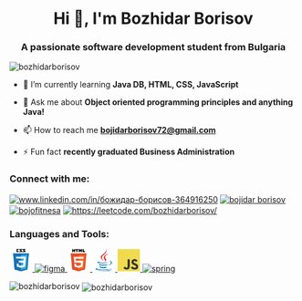<h1 align="center">Hi 👋, I'm Bozhidar Borisov</h1>
<h3 align="center">A passionate software development student from Bulgaria</h3>

<p align="left"> <img src="https://komarev.com/ghpvc/?username=bozhidarborisov&label=Profile%20views&color=0e75b6&style=flat" alt="bozhidarborisov" /> </p>

- 🌱 I’m currently learning **Java DB, HTML, CSS, JavaScript**

- 💬 Ask me about **Object oriented programming principles and anything Java!**

- 📫 How to reach me **bojidarborisov72@gmail.com**

- ⚡ Fun fact **recently graduated Business Administration**

<h3 align="left">Connect with me:</h3>
<p align="left">
<a href="https://linkedin.com/in/www.linkedin.com/in/божидар-борисов-364916250" target="blank"><img align="center" src="https://raw.githubusercontent.com/rahuldkjain/github-profile-readme-generator/master/src/images/icons/Social/linked-in-alt.svg" alt="www.linkedin.com/in/божидар-борисов-364916250" height="30" width="40" /></a>
<a href="https://fb.com/bojidar borisov" target="blank"><img align="center" src="https://raw.githubusercontent.com/rahuldkjain/github-profile-readme-generator/master/src/images/icons/Social/facebook.svg" alt="bojidar borisov" height="30" width="40" /></a>
<a href="https://instagram.com/bojofitnesa" target="blank"><img align="center" src="https://raw.githubusercontent.com/rahuldkjain/github-profile-readme-generator/master/src/images/icons/Social/instagram.svg" alt="bojofitnesa" height="30" width="40" /></a>
<a href="https://www.leetcode.com/https://leetcode.com/bozhidarborisov/" target="blank"><img align="center" src="https://raw.githubusercontent.com/rahuldkjain/github-profile-readme-generator/master/src/images/icons/Social/leet-code.svg" alt="https://leetcode.com/bozhidarborisov/" height="30" width="40" /></a>
</p>

<h3 align="left">Languages and Tools:</h3>
<p align="left"> <a href="https://www.w3schools.com/css/" target="_blank" rel="noreferrer"> <img src="https://raw.githubusercontent.com/devicons/devicon/master/icons/css3/css3-original-wordmark.svg" alt="css3" width="40" height="40"/> </a> <a href="https://www.figma.com/" target="_blank" rel="noreferrer"> <img src="https://www.vectorlogo.zone/logos/figma/figma-icon.svg" alt="figma" width="40" height="40"/> </a> <a href="https://www.w3.org/html/" target="_blank" rel="noreferrer"> <img src="https://raw.githubusercontent.com/devicons/devicon/master/icons/html5/html5-original-wordmark.svg" alt="html5" width="40" height="40"/> </a> <a href="https://www.java.com" target="_blank" rel="noreferrer"> <img src="https://raw.githubusercontent.com/devicons/devicon/master/icons/java/java-original.svg" alt="java" width="40" height="40"/> </a> <a href="https://developer.mozilla.org/en-US/docs/Web/JavaScript" target="_blank" rel="noreferrer"> <img src="https://raw.githubusercontent.com/devicons/devicon/master/icons/javascript/javascript-original.svg" alt="javascript" width="40" height="40"/> </a> <a href="https://spring.io/" target="_blank" rel="noreferrer"> <img src="https://www.vectorlogo.zone/logos/springio/springio-icon.svg" alt="spring" width="40" height="40"/> </a> </p>

<p><img align="left" src="https://github-readme-stats.vercel.app/api/top-langs?username=bozhidarborisov&show_icons=true&locale=en&layout=compact" alt="bozhidarborisov" /></p>

<p>&nbsp;<img align="center" src="https://github-readme-stats.vercel.app/api?username=bozhidarborisov&show_icons=true&locale=en" alt="bozhidarborisov" /></p>
